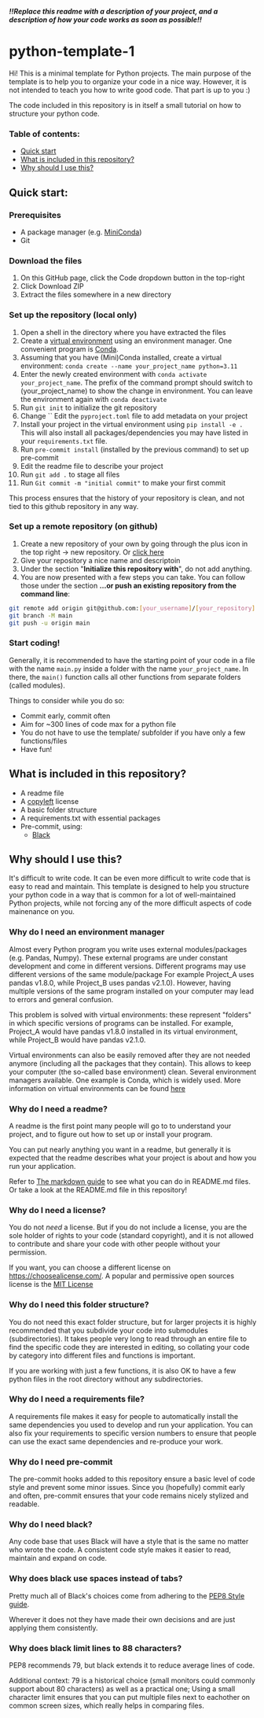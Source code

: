 ***!!Replace this readme with a description of your project, and a description of how your code works as soon as possible!!***

# python-template-1
Hi! This is a minimal template for Python projects. The main purpose of the template 
is to help you to organize your code in a nice way. However, it is not intended to 
teach you how to write good code. That part is up to you :)

The code included in this repository is in itself a small tutorial on how to structure
your python code.  


### Table of contents:

- [Quick start](#quick-start)
- [What is included in this repository?](*what-is-included-in-this-repository)
- [Why should I use this?](#why-should-i-use-this)

## Quick start:

### Prerequisites

- A package manager (e.g. [MiniConda](https://docs.conda.io/en/latest/miniconda.html))
- Git

### Download the files

1. On this GitHub page, click the Code dropdown button in the top-right
2. Click Download ZIP
3. Extract the files somewhere in a new directory

### Set up the repository (local only)

1. Open a shell in the directory where you have extracted the files
2. Create a [virtual environment](#why-do-i-need-an-environment-manager)
   using an environment manager. One convenient program is [Conda](https://docs.conda.io/projects/miniconda/en/latest/miniconda-install.html).
3. Assuming that you have (Mini)Conda installed, create a virtual environment:
   ```conda create --name your_project_name python=3.11```
4. Enter the newly created environment with ```conda activate your_project_name```.
   The prefix of the command prompt should switch to (your_project_name) to show the 
   change in environment. You can leave the environment again with 
   ```conda deactivate```
5. Run ```git init``` to initialize the git repository
6. Change `` Edit the `pyproject.toml` file to add metadata on your project
7. Install your project in the virtual environment using `pip install -e .` This 
   will also install all packages/dependencies you may have listed in your 
   `requirements.txt` file.
8. Run ```pre-commit install``` (installed by the previous command) to set up pre-commit
9. Edit the readme file to describe your project
10. Run ```git add .``` to stage all files
11. Run ```Git commit -m "initial commit"``` to make your first commit

This process ensures that the history of your repository is clean, and not tied to this github repository in any way.

### Set up a remote repository (on github)

1. Create a new repository of your own by going through the plus icon in the top right -> new repository. Or [click here](https://github.com/new)
2. Give your repository a nice name and descriptoin
3. Under the section "**Initialize this repository with**", do not add anything.
4. You are now presented with a few steps you can take. You can follow those under the section **…or push an existing repository from the command line**:
```bash
git remote add origin git@github.com:[your_username]/[your_repository].git
git branch -M main
git push -u origin main
```

### Start coding!

Generally, it is recommended to have the starting point of your code in a file 
with the name ```main.py``` inside a folder with the name ```your_project_name```.
In there, the ```main()``` function calls all other functions from separate folders 
(called modules).


Things to consider while you do so:
- Commit early, commit often
- Aim for ~300 lines of code max for a python file
- You do not have to use the template/ subfolder if you have only a few functions/files
- Have fun!


## What is included in this repository?

- A readme file
- A [copyleft](https://choosealicense.com/licenses/gpl-3.0/) license
- A basic folder structure
- A requirements.txt with essential packages
- Pre-commit, using:
  - [Black](https://github.com/psf/black)



## Why should I use this?

It's difficult to write code. It can be even more difficult to write code that is easy to read and maintain. This template is designed to help you structure your python code in a way that is common for a lot of well-maintained Python projects, while not forcing any of the more difficult aspects of code mainenance on you.  

### Why do I need an environment manager

Almost every Python program you write uses external modules/packages (e.g. Pandas, 
Numpy). These external programs are under constant development and come in different 
versions. Different programs may use different versions of the same module/package 
For example Project_A uses pandas v1.8.0, while Project_B uses pandas v2.1.0). 
However, having multiple versions of the same program installed on your computer 
may lead to errors and general confusion.

This problem is solved with virtual 
environments: these represent "folders" in which specific versions of programs can be 
installed. For example, Project_A would have pandas v1.8.0 installed in its virtual 
environment, while Project_B would have pandas v2.1.0.

Virtual environments can also 
be easily removed after they are not needed anymore (including all the packages that 
they contain). This allows to keep your computer (the so-called base environment) clean.
Several environment managers available. One example is Conda, which is widely used. 
More information on virtual environments can be found [here](https://realpython.com/python-virtual-environments-a-primer/)

### Why do I need a readme?

A readme is the first point many people will go to to understand your project, and to figure out how to set up or install your program.

You can put nearly anything you want in a readme, but generally it is expected that the readme describes what your project is about and how you run your application.

Refer to [The markdown guide](https://www.markdownguide.org/basic-syntax) to see what you can do in README.md files. Or take a look at the README.md file in this repository!

### Why do I need a license?

You do not *need* a license. But if you do not include a license, you are the sole holder of rights to your code (standard copyright), and it is not allowed to contribute and share your code with other people without your permission.

If you want, you can choose a different license on https://choosealicense.com/. A 
popular and permissive open sources license is the 
[MIT License](https://opensource.org/license/mit/)

### Why do I need this folder structure?

You do not need this exact folder structure, but for larger projects it is highly 
recommended that you subdivide your code into submodules (subdirectories). It takes 
people very long to read through an entire file to find the specific code they are interested in editing, so collating your code by category into different files and functions is important.

If you are working with just a few functions, it is also OK to have a few python files in the root directory without any subdirectories.

### Why do I need a requirements file?

A requirements file makes it easy for people to automatically install the same dependencies you used to develop and run your application. You can also fix your requirements to specific version numbers to ensure that people can use the exact same dependencies and re-produce your work.

### Why do I need pre-commit

The pre-commit hooks added to this repository ensure a basic level of code style and prevent some minor issues. Since you (hopefully) commit early and often, pre-commit ensures that your code remains nicely stylized and readable.

### Why do I need black?

Any code base that uses Black will have a style that is the same no matter who wrote the code. A consistent code style makes it easier to read, maintain and expand on code.

### Why does black use spaces instead of tabs?

Pretty much all of Black's choices come from adhering to the [PEP8 Style guide](https://peps.python.org/pep-0008/).

Wherever it does not they have made their own decisions and are just applying them consistently.

### Why does black limit lines to 88 characters?

PEP8 recommends 79, but black extends it to reduce average lines of code.

Additional context: 79 is a historical choice (small monitors could commonly support about 80 characters) as well as a practical one; Using a small character limit ensures that you can put multiple files next to eachother on common screen sizes, which really helps in comparing files.


